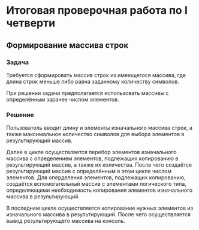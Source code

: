 # Итоговая проверочная работа по I четверти

## Формирование массива строк

### Задача
Требуется сформировать массив строк из имеющегося массива, где длина строк меньше либо равна заданному количеству символов.

При решении задачи предполагается использовать массивы с определённым заранее числом элементов.

### Решение
Пользователь вводит длину и элементы изначального массива строк, а также максимальное количество символов для выбора элементов в результирующий массив.

Далее в цикле осуществляется перебор элементов изначального массива с определением элементов, подлежащих копированию в результирующий массив, а также их количества. После чего создаётся результирующий массив с определённым в этом цикле числом элементов. Для оперделения элементов, подлежащих копированию, создаётся вспомогательный массив с элементами логического типа, определяющими необходимость копирования элементов изначального массива в результирующий.

В последнем цикле осуществляется копирование нужных элементов из изначального массива в результирующий. После чего осуществляется вывод результирующего массива на консоль.